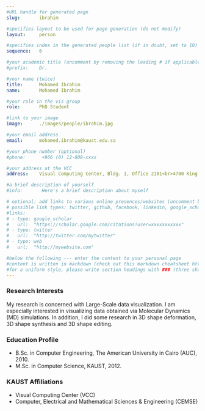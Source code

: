 ```yaml
---
#URL handle for generated page
slug:       ibrahim

#specifies layout to be used for page generation (do not modify)
layout: 	person

#specifies index in the generated people list (if in doubt, set to 10)
sequence:	6

#your academic title (uncomment by removing the leading # if applicable)
#prefix:    Dr.

#your name (twice)
title:		Mohamed Ibrahim
name:       Mohamed Ibrahim

#your role in the vis group
role:       PhD Student

#link to your image
image:      ./images/people/ibrahim.jpg

#your email address
email:      mohamed.ibrahim@kaust.edu.sa

#your phone number (optional)
#phone:      +966 (0) 12-808-xxxx

#your address at the VCC
address:    Visual Computing Center, Bldg. 1, Office 2101<br>4700 King Abdullah University of Science and Technology<br>Thuwal 23955-6900, Saudi Arabia

#a brief description of yourself
#info:       Here's a brief description about myself

# optional: add links to various online presences/websites (uncomment by removing the leading # if applicable)
# possible link types: twitter, github, facebook, linkedin, google_scholar, google_plus, instagram, skype, youtube, vimeo, flickr, web (use the latter for all other link types)
#links:
# - type: google_scholar
#   url:  "https://scholar.google.com/citations?user=xxxxxxxxxxx"
# - type: twitter
#   url:  "http://twitter.com/mytwitter"
# - type: web
#   url:  "http://mywebsite.com"

#below the following --- enter the content to your personal page
#content is written in markdown (check out this markdown cheatsheet https://github.com/adam-p/markdown-here/wiki/Markdown-Cheatsheet)
#for a uniform style, please write section headings with ### (three sharps)
---
```

### Research Interests
​My research is concerned with Large-Scale data visualization.  I am especially interested in visualizing data obtained via Molecular Dynamics (MD) simulations.  In addition, I did some research in 3D shape deformation, 3D shape synthesis and 3D shape editing.

### Education Profile
- B.Sc. in Computer Engineering, The American University in Cairo (AUC), 2010.
- M.Sc. in Computer Science, KAUST, 2012.

### KAUST Affiliations
- ​Visual Computing Center (VCC)
- Computer, Electrical and Mathematical Sciences & Engineering (CEMSE)